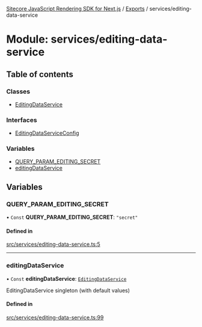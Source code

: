 [Sitecore JavaScript Rendering SDK for Next.js](../README.md) / [Exports](../modules.md) / services/editing-data-service

# Module: services/editing-data-service

## Table of contents

### Classes

- [EditingDataService](../classes/services_editing_data_service.EditingDataService.md)

### Interfaces

- [EditingDataServiceConfig](../interfaces/services_editing_data_service.EditingDataServiceConfig.md)

### Variables

- [QUERY\_PARAM\_EDITING\_SECRET](services_editing_data_service.md#query_param_editing_secret)
- [editingDataService](services_editing_data_service.md#editingdataservice)

## Variables

### QUERY\_PARAM\_EDITING\_SECRET

• `Const` **QUERY\_PARAM\_EDITING\_SECRET**: ``"secret"``

#### Defined in

[src/services/editing-data-service.ts:5](https://github.com/Sitecore/jss/blob/bd756fd2/packages/sitecore-jss-nextjs/src/services/editing-data-service.ts#L5)

___

### editingDataService

• `Const` **editingDataService**: [`EditingDataService`](../classes/services_editing_data_service.EditingDataService.md)

EditingDataService singleton (with default values)

#### Defined in

[src/services/editing-data-service.ts:99](https://github.com/Sitecore/jss/blob/bd756fd2/packages/sitecore-jss-nextjs/src/services/editing-data-service.ts#L99)
